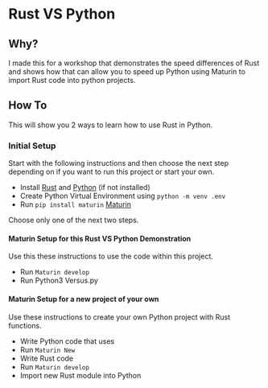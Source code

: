 # Rust VS Python

## Why?

I made this for a workshop that demonstrates the speed differences of Rust and shows how that can allow you to speed up Python using Maturin to import Rust code into python projects.

## How To

This will show you 2 ways to learn how to use Rust in Python.

### Initial Setup

Start with the following instructions and then choose the next step depending on if you want to run this project or start your own.

- Install [Rust](https://www.rust-lang.org/) and [Python](https://www.python.org/) (if not installed)
- Create Python Virtual Environment using `python -m venv .env`
- Run `pip install maturin` [Maturin](https://github.com/PyO3/maturin)

Choose only one of the next two steps.

#### Maturin Setup for this Rust VS Python Demonstration

Use this these instructions to use the code within this project.

- Run `Maturin develop`
- Run Python3 Versus.py

#### Maturin Setup for a new project of your own

Use these instructions to create your own Python project with Rust functions.

- Write Python code that uses
- Run `Maturin New`
- Write Rust code
- Run `Maturin develop`
- Import new Rust module into Python
